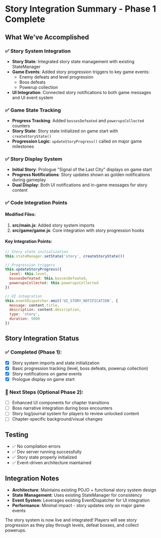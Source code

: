 # Story Integration Summary - Phase 1 Complete

## What We've Accomplished

### ✅ Story System Integration

- **Story State**: Integrated story state management with existing StateManager
- **Game Events**: Added story progression triggers to key game events:
  - Enemy defeats and level progression
  - Boss defeats
  - Powerup collection
- **UI Integration**: Connected story notifications to both game messages and UI event system

### ✅ Game State Tracking

- **Progress Tracking**: Added `bossesDefeated` and `powerupsCollected` counters
- **Story State**: Story state initialized on game start with `createStoryState()`
- **Progression Logic**: `updateStoryProgress()` called on major game milestones

### ✅ Story Display System

- **Initial Story**: Prologue "Signal of the Last City" displays on game start
- **Progress Notifications**: Story updates shown as golden notifications during gameplay
- **Dual Display**: Both UI notifications and in-game messages for story content

### ✅ Code Integration Points

#### Modified Files:

1. **src/main.js**: Added story system imports
2. **src/game/game.js**: Core integration with story progression hooks

#### Key Integration Points:

```javascript
// Story state initialization
this.stateManager.setState('story', createStoryState())

// Progression triggers
this.updateStoryProgress({
  level: this.level,
  bossesDefeated: this.bossesDefeated,
  powerupsCollected: this.powerupsCollected
})

// UI integration
this.eventDispatcher.emit('UI_STORY_NOTIFICATION', {
  message: content.title,
  description: content.description,
  type: 'story',
  duration: 5000
})
```

## Story Integration Status

### ✅ Completed (Phase 1):

- [x] Story system imports and state initialization
- [x] Basic progression tracking (level, boss defeats, powerup collection)
- [x] Story notifications on game events
- [x] Prologue display on game start

### 🎯 Next Steps (Optional Phase 2):

- [ ] Enhanced UI components for chapter transitions
- [ ] Boss narrative integration during boss encounters
- [ ] Story log/journal system for players to review unlocked content
- [ ] Chapter-specific background/visual changes

## Testing

- ✅ No compilation errors
- ✅ Dev server running successfully
- ✅ Story state properly initialized
- ✅ Event-driven architecture maintained

## Integration Notes

- **Architecture**: Maintains existing POJO + functional story system design
- **State Management**: Uses existing StateManager for consistency
- **Event System**: Leverages existing EventDispatcher for UI integration
- **Performance**: Minimal impact - story updates only on major game events

The story system is now live and integrated! Players will see story progression as they play through levels, defeat bosses, and collect powerups.
